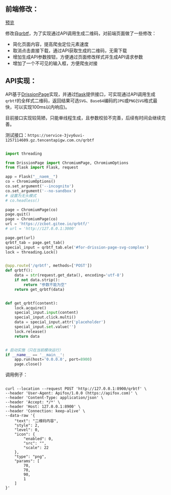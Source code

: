 
## 前端修改：
[预览](https://zcbot.gitee.io/qrbtf/)

修改自[qrbtf](https://github.com/latentcat/qrbtf)，为了实现通过API调用生成二维码，对前端页面做了一些修改：

* 简化页面内容，提高爬虫定位元素速度
* 取消点击直接下载，通过API获取生成的二维码，无需下载
* 增加生成API参数按钮，方便通过页面修改样式并生成API请求参数
* 增加了一个不可见的输入框，方便爬虫对接


## API实现：
API基于[DrissionPage](https://github.com/g1879/DrissionPage)实现，并通过[flask](https://flask.palletsprojects.com/en/3.0.x/)提供接口，可实现通过API调用生成`qrbtf`的全样式二维码，返回结果可选`SVG`、`Base64`编码的`JPG`或`PNG`(`SVG`格式最快，可以实现100ms以内响应)。

目前接口实现较简陋，只能单线程生成，且参数校验不完善，后续有时间会继续完善。

测试接口：`https://service-3jvy6uvi-1257114609.gz.tencentapigw.com.cn/qrbtf`



```python

import threading

from DrissionPage import ChromiumPage, ChromiumOptions
from flask import Flask, request

app = Flask("__naem__")
co = ChromiumOptions()
co.set_argument('--incognito')
co.set_argument('--no-sandbox')
# 设置为无头模式
# co.headless()

page = ChromiumPage(co)
page.quit()
page = ChromiumPage(co)
url = 'https://zcbot.gitee.io/qrbtf/'
# url = 'http://127.0.0.1:3000'

page.get(url)
qrbtf_tab = page.get_tab()
special_input = qrbtf_tab.ele('#for-drission-page-svg-complex')
lock = threading.Lock()


@app.route('/qrbtf', methods=['POST'])
def qrbtf():
    data = str(request.get_data(), encoding='utf-8')
    if not data.strip():
        return "参数不能为空"
    return get_qrbtf(data)


def get_qrbtf(content):
    lock.acquire()
    special_input.input(content)
    special_input.click.multi()
    data = special_input.attr('placeholder')
    special_input.set.value('')
    lock.release()
    return data


# 启动实施（只在当前模块运行）
if __name__ == '__main__':
    app.run(host='0.0.0.0', port=8900)
    page.close()

```

调用例子：
```shell

curl --location --request POST 'http://127.0.0.1:8900/qrbtf' \
--header 'User-Agent: Apifox/1.0.0 (https://apifox.com)' \
--header 'Content-Type: application/json' \
--header 'Accept: */*' \
--header 'Host: 127.0.0.1:8900' \
--header 'Connection: keep-alive' \
--data-raw '{
    "text": "二维码内容",
    "style": 2,
    "level": 0,
    "icon": {
        "enabled": 0,
        "src": "",
        "scale": 22
    },
    "type": "png",
    "params": [
        70,
        70,
        90,
        1
    ]
}'
```